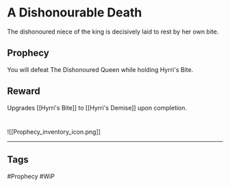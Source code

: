# A Dishonourable Death
The dishonoured niece of the king is decisively laid to rest by her own bite.
## Prophecy
You will defeat The Dishonoured Queen while holding Hyrri's Bite.
## Reward
Upgrades [[Hyrri's Bite]] to [[Hyrri's Demise]] upon completion. 

#
![[Prophecy_inventory_icon.png]]

---
## Tags
#Prophecy
#WiP 